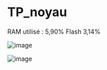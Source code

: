 # TP_noyau


RAM utilisé : 5,90%
Flash 3,14%


![image](https://github.com/Ngoduu/TP_noyau/assets/145014223/2a2e08c5-409c-4732-a293-ad4d51f26068)

![image](https://github.com/Ngoduu/TP_noyau/assets/145014223/5e5ebc2b-fb58-4f6c-94c1-c70aa43208f3)

